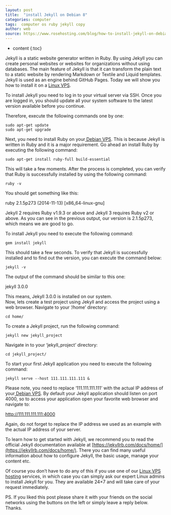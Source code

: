 ```yaml
---
layout: post
title:  "install Jekyll on Debian 8"
categories: computer
tags:  computer os ruby jekyll copy
author: web
source: https://www.rosehosting.com/blog/how-to-install-jekyll-on-debian-8/
---
```


* content
{:toc}

Jekyll is a static website generator written in Ruby. By using Jekyll you can create personal websites or websites for organizations without using databases. The main feature of Jekyll is that it can transform the plain text to a static website by rendering Markdown or Textile and Liquid templates. Jekyll is used as an engine behind GitHub Pages. Today we will show you how to install it on a [Linux VPS](https://www.rosehosting.com/).  

To install Jekyll you need to log in to your virtual server via SSH. Once you are logged in, you should update all your system software to the latest version available before you continue. 
<!--more-->
Therefore, execute the following commands one by one:

	sudo apt-get update
	sudo apt-get upgrade

Next, you need to install Ruby on your[ Debian VPS](https://www.rosehosting.com/debian-vps.html). This is because Jekyll is written in Ruby and it is a major requirement. Go ahead an install Ruby by executing the following command:

	sudo apt-get install ruby-full build-essential 

This will take a few moments. After the process is completed, you can verify that Ruby is successfully installed by using the following command:

	ruby -v

You should get something like this:

ruby 2.1.5p273 (2014-11-13) \[x86_64-linux-gnu\]

Jekyll 2 requires Ruby v1.9.3 or above and Jekyll 3 requires Ruby v2 or above. As you can see in the previous output, our version is 2.1.5p273, which means we are good to go.

To install Jekyll you need to execute the following command:

	gem install jekyll

This should take a few seconds. To verify that Jekyll is successfully installed and to find out the version, you can execute the command below:

	jekyll -v

The output of the command should be similar to this one:

jekyll 3.0.0


This means, Jekyll 3.0.0 is installed on our system.  
Now, lets create a test project using Jekyll and access the project using a web browser. Navigate to your ‘/home’ directory:

	cd home/

To create a Jekyll project, run the following command:

	jekyll new jekyll_project

Navigate in to your ‘jekyll_project’ directory:

	cd jekyll_project/

To start your first Jekyll application you need to execute the following command:

	jekyll serve --host 111.111.111.111 &

Please note, you need to replace ‘111.111.111.111’ with the actual IP address of your[ Debian VPS](https://www.rosehosting.com/debian-vps.html). By default your Jekyll application should listen on port 4000, so to access your application open your favorite web browser and navigate to:

http://111.111.111.111:4000

Again, do not forget to replace the IP address we used as an example with the actual IP address of your server.

To learn how to get started with Jekyll, we recommend you to read the official Jekyll documentation available at [https://jekyllrb.com/docs/home/](https://jekyllrb.com/docs/home/). There you can find many useful information about how to configure Jekyll, the basic usage, manage your content etc.

Of course you don’t have to do any of this if you use one of our [Linux VPS hosting](https://www.rosehosting.com/linux-vps-hosting.html) services, in which case you can simply ask our expert Linux admins to install Jekyll for you. They are available 24×7 and will take care of your request immediately.

PS. If you liked this post please share it with your friends on the social networks using the buttons on the left or simply leave a reply below. Thanks.





